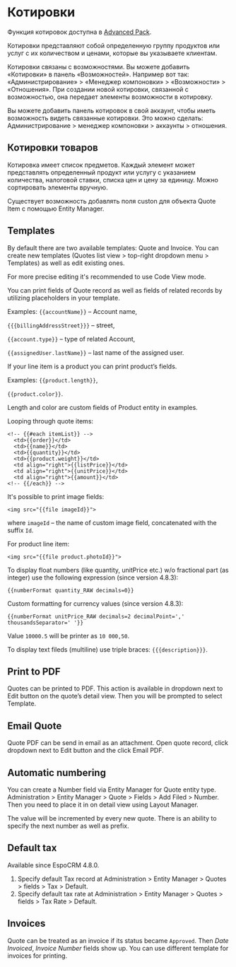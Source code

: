 # Котировки

Функция котировок доступна в [Advanced Pack](https://www.espocrm.com/extensions/advanced-pack/).

Котировки представляют собой определенную группу продуктов или услуг с их количеством и ценами, которые вы указываете клиентам.

Котировки связаны с возможностями. Вы можете добавить «Котировки» в панель «Возможностей». Например вот так: «Администрирование» > «Менеджер компоновки» > «Возможности» > «Отношения». При создании новой котировки, связанной с возможностью, она передает элементы возможности в котировку.

Вы можете добавить панель котировок в свой аккаунт, чтобы иметь возможность видеть связанные котировки. Это можно сделать: Администрирование > менеджер компоновки > аккаунты > отношения.

## Котировки товаров

Котировка имеет список предметов. Каждый элемент может представлять определенный продукт или услугу с указанием количества, налоговой ставки, списка цен и цену за единицу. Можно сортировать элементы вручную.

Существует возможность добавлять поля custon для объекта Quote Item с помощью Entity Manager.

## Templates

By default there are two available templates: Quote and Invoice. You can create new templates (Quotes list view > top-right dropdown menu > Templates) as well as edit existing ones.

For more precise editing it's recommended to use Code View mode.

You can print fields of Quote record as well as fields of related records by utilizing placeholders in your template.

Examples:
`{{accountName}}` – Account name,

`{{{billingAddressStreet}}}` – street,

`{{account.type}}` – type of related Account,

`{{assignedUser.lastName}}` – last name of the assigned user.

If your line item is a product you can print product’s fields. 

Examples:
`{{product.length}}`, 

`{{product.color}}`.

Length and color are custom fields of Product entity in examples.

Looping through quote items:

```
<!-- {{#each itemList}} -->
  <td>{{order}}</td>
  <td>{{name}}</td>
  <td>{{quantity}}</td>
  <td>{{product.weight}}</td>
  <td align="right">{{listPrice}}</td>
  <td align="right">{{unitPrice}}</td>
  <td align="right">{{amount}}</td>
<!-- {{/each}} -->
```

It's possible to print image fields: 

```
<img src="{{file imageId}}">
```
where `imageId` – the name of custom image field, concatenated with the suffix `Id`.

For product line item:
```
<img src="{{file product.photoId}}">
```

To display float numbers (like quantity, unitPrice etc.) w/o fractional part (as integer) use the following expression (since version 4.8.3):
```
{{numberFormat quantity_RAW decimals=0}}
```

Custom formatting for currency values (since version 4.8.3):
```
{{numberFormat unitPrice_RAW decimals=2 decimalPoint=',' thousandsSeparator=' '}}
```
Value `10000.5` will be printer as `10 000,50`. 

To display text fileds (multiline) use triple braces: `{{{description}}}`.

## Print to PDF

Quotes can be printed to PDF. This action is available in dropdown next to Edit button on the quote’s detail view. Then you will be prompted to select Template.

## Email Quote

Quote PDF can be send in email as an attachment. Open quote record, click dropdown next to Edit button and the click Email PDF.

## Automatic numbering

You can create a Number field via Entity Manager for Quote entity type. Administration > Entity Manager > Quote > Fields > Add Filed > Number. Then you need to place it in on detail view using Layout Manager.

The value will be incremented by every new quote. There is an ability to specify the next number as well as prefix.

## Default tax

Available since EspoCRM 4.8.0.

1. Specify default Tax record at Administration > Entity Manager > Quotes > fields > Tax > Default.
2. Specify default tax rate at Administration > Entity Manager > Quotes > fields > Tax Rate > Default.

## Invoices

Quote can be treated as an invoice if its status became `Approved`. Then _Date Invoiced_, _Invoice Number_ fields show up. You can use different template for invoices for printing.
